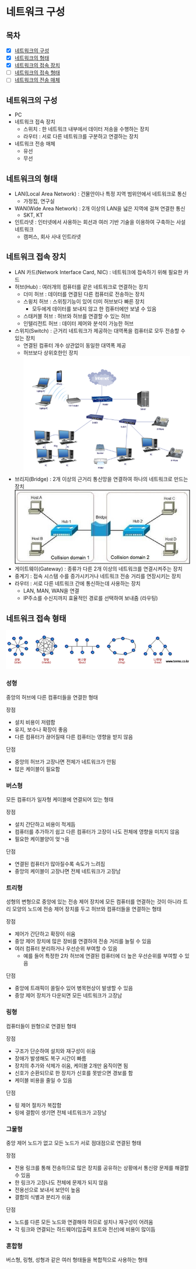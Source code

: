# 네트워크 구성
## 목차
- [x] [네트워크의 구성](#네트워크의-구성)
- [x] [네트워크의 형태](#네트워크의-형태)
- [x] [네트워크의 접속 장치](#네트워크의-접속-장치)
- [ ] [네트워크의 접속 형태](#네트워크의-접속-형태)
- [ ] [네트워크의 전송 매체](#네트워크의-전송-매체)

## 네트워크의 구성
- PC
- 네트워크 접속 장치
  - 스위치 : 한 네트워크 내부에서 데이터 저송을 수행하는 장치
  - 라우터 : 서로 다른 네트워크를 구분하고 연결하는 장치
- 네트워크 전송 매체
  - 유선
  - 무선

## 네트워크의 형태
- LAN(Local Area Network) : 건물안이나 특정 지역 범위안에서 네트워크로 통신
  - 가정집, 연구실
- WAN(Wide Area Network) : 2개 이상의 LAN을 넓은 지역에 걸쳐 연결한 통신
  - SKT, KT
- 인트라넷 : 인터넷에서 사용하는 회선과 여러 기반 기술을 이용하여 구축하는 사설 네트워크
  - 캠퍼스, 회사 사내 인트라넷

## 네트워크 접속 장치
- LAN 카드(Network Interface Card, NIC) : 네트워크에 접속하기 위해 필요한 카드
- 허브(Hub) : 여러개의 컴퓨터를 같은 네트워크로 연결하는 장치
  - 더미 허브 : 데이터를 연결된 다른 컴퓨터로 전송하는 장치
  - 스윙치 허브 : 스위칭기능이 있어 더미 허브보다 빠른 장치
    - 모두에게 데이터를 보내지 않고 한 컴퓨터에만 보낼 수 있음
  - 스태커블 허브 : 허브와 허브를 연결할 수 있는 허브
  - 인텔리전트 허브 : 데이터 제어와 분석이 가능한 허브
- 스위치(Switch) : 근거리 네트워크가 제공하는 대역폭을 컴퓨터로 모두 전송할 수 있는 장치
  - 연결된 컴퓨터 개수 상관없이 동일한 대역폭 제공
  - 허브보다 상위호한인 장치
![img](images/img_1.png)
- 브리지(Bridge) : 2개 이상의 근거리 통신망을 연결하여 하나의 네트워크로 만드는 장치
![img](images/img.png)
- 게이트웨이(Gateway) : 종류가 다른 2개 이상의 네트워크를 연결시켜주는 장치
- 중계기 : 접속 시스템 수를 증가시키거나 네트워크 전송 거리를 연장시키는 장치
- 라우터 : 서로 다른 네트워크 간에 통신하는데 사용하는 장치
  - LAN, MAN, WAN을 연결
  - IP주소를 수신지까지 효율적인 경로를 선택하여 보내줌 (라우팅)

## 네트워크 접속 형태
![](images/img_2.png)

### 성형
중앙의 허브에 다른 컴퓨터들을 연결한 형태

장점
- 설치 비용이 저렴함
- 유지, 보수나 확장이 좋음
- 다른 컴퓨터가 끊어질때 다른 컴퓨터는 영향을 받지 않음

단점
- 중앙의 허브가 고장나면 전체가 네트워크가 안됨
- 많은 케이블이 필요함

### 버스형
모든 컴퓨터가 일자형 케이블에 연결되어 있는 형태

장점
- 설치 간단하고 비용이 적게듬
- 컴퓨터를 추가하기 쉽고 다른 컴퓨터가 고장이 나도 전체에 영향을 미치지 않음
- 필요한 케이블양이 엊ㄱ음

단점
- 연결된 컴퓨터가 많아질수록 속도가 느려짐
- 중앙의 케이블이 고장나면 전체 네트워크가 고장남

### 트리형
성형의 변형으로 중앙에 있는 전송 제어 장치에 모든 컴퓨터를 연결하는 것이 아니라
트리 모양의 노드에 전송 제어 장치를 두고 허브와 컴퓨터들을 연결하는 형태

장점
- 제어가 간단하고 확장이 쉬움
- 중앙 제어 장치에 많은 장비를 연결하여 전송 거리를 늘릴 수 있음
- 여러 컴퓨터 분리하거나 우선순위 부여할 수 있음
  - 예를 들어 특정한 2차 허브에 연결된 컴퓨터에 더 높은 우선순위를 부여할 수 있음

단점
- 중앙에 트래픽이 쏠릴수 있어 병목현상이 발생할 수 있음
- 중앙 제어 장치가 다운되면 모든 네트워크가 고장남

### 링형
컴퓨터들이 원형으로 연결된 형태

장점
- 구조가 단순하여 설치와 재구성이 쉬움
- 장애가 발생해도 복구 시간이 빠름
- 장치의 추가와 삭제가 쉬움, 케이블 2개만 움직이면 됨
- 신호가 순환되므로 한 장치가 신호를 못받으면 경보를 함
- 케이블 비용을 줄일 수 있음

단점
- 링 제어 절차가 복잡함
- 링에 결함이 생기면 전체 네트워크가 고장남

### 그물형
중앙 제어 노드가 없고 모든 노드가 서로 점대점으로 연결된 형태

장점
- 전용 링크를 통해 전송하므로 많은 장치를 공유하는 상황에서 통신량 문제를 해결할 수 있음
- 한 링크가 고장나도 전체에 문제가 되지 않음
- 전용선으로 보내서 보안이 높음
- 결함의 식별과 분리가 쉬움

단점
- 노드를 다른 모든 노드와 연결해야 하므로 설치나 재구성이 어려움
- 각 링크와 연결되는 하드웨어(입출력 포트와 전선)에 비용이 많이듬

### 혼합형
버스형, 링형, 성형과 같은 여러 형태들을 복합적으로 사용하는 형태
